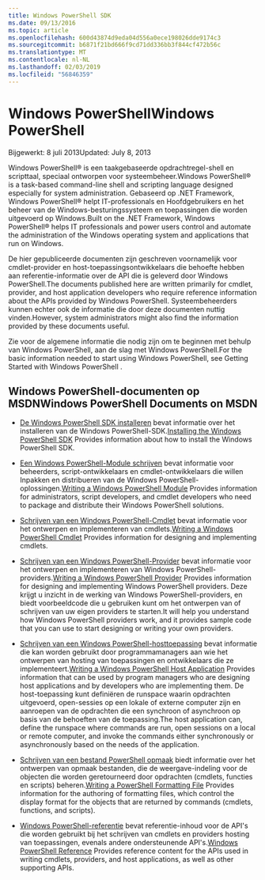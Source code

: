 ```yaml
---
title: Windows PowerShell SDK
ms.date: 09/13/2016
ms.topic: article
ms.openlocfilehash: 600d43874d9eda04d556a0ece198026dde9174c3
ms.sourcegitcommit: b6871f21bd666f9cd71dd336bb3f844cf472b56c
ms.translationtype: MT
ms.contentlocale: nl-NL
ms.lasthandoff: 02/03/2019
ms.locfileid: "56846359"
---
```

# <a name="windows-powershell"></a><span data-ttu-id="29ded-102">Windows PowerShell</span><span class="sxs-lookup"><span data-stu-id="29ded-102">Windows PowerShell</span></span>

<span data-ttu-id="29ded-103">Bijgewerkt: 8 juli 2013</span><span class="sxs-lookup"><span data-stu-id="29ded-103">Updated: July 8, 2013</span></span>

<span data-ttu-id="29ded-104">Windows PowerShell® is een taakgebaseerde opdrachtregel-shell en scripttaal, speciaal ontworpen voor systeembeheer.</span><span class="sxs-lookup"><span data-stu-id="29ded-104">Windows PowerShell® is a task-based command-line shell and scripting language designed especially for system administration.</span></span> <span data-ttu-id="29ded-105">Gebaseerd op .NET Framework, Windows PowerShell® helpt IT-professionals en Hoofdgebruikers en het beheer van de Windows-besturingssysteem en toepassingen die worden uitgevoerd op Windows.</span><span class="sxs-lookup"><span data-stu-id="29ded-105">Built on the .NET Framework, Windows PowerShell® helps IT professionals and power users control and automate the administration of the Windows operating system and applications that run on Windows.</span></span>

<span data-ttu-id="29ded-106">De hier gepubliceerde documenten zijn geschreven voornamelijk voor cmdlet-provider en host-toepassingsontwikkelaars die behoefte hebben aan referentie-informatie over de API die is geleverd door Windows PowerShell.</span><span class="sxs-lookup"><span data-stu-id="29ded-106">The documents published here are written primarily for cmdlet, provider, and host application developers who require reference information about the APIs provided by Windows PowerShell.</span></span>
<span data-ttu-id="29ded-107">Systeembeheerders kunnen echter ook de informatie die door deze documenten nuttig vinden.</span><span class="sxs-lookup"><span data-stu-id="29ded-107">However, system administrators might also find the information provided by these documents useful.</span></span>

<span data-ttu-id="29ded-108">Zie voor de algemene informatie die nodig zijn om te beginnen met behulp van Windows PowerShell, aan de slag met Windows PowerShell.</span><span class="sxs-lookup"><span data-stu-id="29ded-108">For the basic information needed to start using Windows PowerShell, see Getting Started with Windows PowerShell .</span></span>

## <a name="windows-powershell-documents-on-msdn"></a><span data-ttu-id="29ded-109">Windows PowerShell-documenten op MSDN</span><span class="sxs-lookup"><span data-stu-id="29ded-109">Windows PowerShell Documents on MSDN</span></span>

- <span data-ttu-id="29ded-110">[De Windows PowerShell SDK installeren](https://msdn.microsoft.com/en-us/library/ff458115.aspx) bevat informatie over het installeren van de Windows PowerShell-SDK.</span><span class="sxs-lookup"><span data-stu-id="29ded-110">[Installing the Windows PowerShell SDK](https://msdn.microsoft.com/en-us/library/ff458115.aspx) Provides information about how to install the Windows PowerShell SDK.</span></span>

- <span data-ttu-id="29ded-111">[Een Windows PowerShell-Module schrijven](./module/writing-a-windows-powershell-module.md) bevat informatie voor beheerders, script-ontwikkelaars en cmdlet-ontwikkelaars die willen Inpakken en distribueren van de Windows PowerShell-oplossingen.</span><span class="sxs-lookup"><span data-stu-id="29ded-111">[Writing a Windows PowerShell Module](./module/writing-a-windows-powershell-module.md) Provides information for administrators, script developers, and cmdlet developers who need to package and distribute their Windows PowerShell solutions.</span></span>

- <span data-ttu-id="29ded-112">[Schrijven van een Windows PowerShell-Cmdlet](./cmdlet/writing-a-windows-powershell-cmdlet.md) bevat informatie voor het ontwerpen en implementeren van cmdlets.</span><span class="sxs-lookup"><span data-stu-id="29ded-112">[Writing a Windows PowerShell Cmdlet](./cmdlet/writing-a-windows-powershell-cmdlet.md) Provides information for designing and implementing cmdlets.</span></span>

- <span data-ttu-id="29ded-113">[Schrijven van een Windows PowerShell-Provider](./provider/writing-a-windows-powershell-provider.md) bevat informatie voor het ontwerpen en implementeren van Windows PowerShell-providers.</span><span class="sxs-lookup"><span data-stu-id="29ded-113">[Writing a Windows PowerShell Provider](./provider/writing-a-windows-powershell-provider.md) Provides information for designing and implementing Windows PowerShell providers.</span></span> <span data-ttu-id="29ded-114">Deze krijgt u inzicht in de werking van Windows PowerShell-providers, en biedt voorbeeldcode die u gebruiken kunt om het ontwerpen van of schrijven van uw eigen providers te starten.</span><span class="sxs-lookup"><span data-stu-id="29ded-114">It will help you understand how Windows PowerShell providers work, and it provides sample code that you can use to start designing or writing your own providers.</span></span>

- <span data-ttu-id="29ded-115">[Schrijven van een Windows PowerShell-hosttoepassing](./hosting/writing-a-windows-powershell-host-application.md) bevat informatie die kan worden gebruikt door programmamanagers aan wie het ontwerpen van hosting van toepassingen en ontwikkelaars die ze implementeert.</span><span class="sxs-lookup"><span data-stu-id="29ded-115">[Writing a Windows PowerShell Host Application](./hosting/writing-a-windows-powershell-host-application.md) Provides information that can be used by program managers who are designing host applications and by developers who are implementing them.</span></span> <span data-ttu-id="29ded-116">De host-toepassing kunt definiëren de runspace waarin opdrachten uitgevoerd, open-sessies op een lokale of externe computer zijn en aanroepen van de opdrachten die een synchroon of asynchroon op basis van de behoeften van de toepassing.</span><span class="sxs-lookup"><span data-stu-id="29ded-116">The host application can, define the runspace where commands are run, open sessions on a local or remote computer, and invoke the commands either synchronously or asynchronously based on the needs of the application.</span></span>

- <span data-ttu-id="29ded-117">[Schrijven van een bestand PowerShell opmaak](./format/writing-a-powershell-formatting-file.md) biedt informatie over het ontwerpen van opmaak bestanden, die de weergave-indeling voor de objecten die worden geretourneerd door opdrachten (cmdlets, functies en scripts) beheren.</span><span class="sxs-lookup"><span data-stu-id="29ded-117">[Writing a PowerShell Formatting File](./format/writing-a-powershell-formatting-file.md) Provides information for the authoring of formatting files, which control the display format for the objects that are returned by commands (cmdlets, functions, and scripts).</span></span>

- <span data-ttu-id="29ded-118">[Windows PowerShell-referentie](./windows-powershell-reference.md) bevat referentie-inhoud voor de API's die worden gebruikt bij het schrijven van cmdlets en providers hosting van toepassingen, evenals andere ondersteunende API's.</span><span class="sxs-lookup"><span data-stu-id="29ded-118">[Windows PowerShell Reference](./windows-powershell-reference.md) Provides reference content for the APIs used in writing cmdlets, providers, and host applications, as well as other supporting APIs.</span></span>
